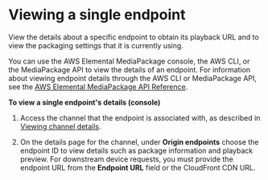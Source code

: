 # Viewing a single endpoint<a name="endpoints-view-one"></a>

View the details about a specific endpoint to obtain its playback URL and to view the packaging settings that it is currently using\.

You can use the AWS Elemental MediaPackage console, the AWS CLI, or the MediaPackage API to view the details of an endpoint\. For information about viewing endpoint details through the AWS CLI or MediaPackage API, see the [AWS Elemental MediaPackage API Reference](https://docs.aws.amazon.com/mediapackage/latest/apireference/)\.

**To view a single endpoint's details \(console\)**

1. Access the channel that the endpoint is associated with, as described in [Viewing channel details](channels-view.md)\.

1. On the details page for the channel, under **Origin endpoints** choose the endpoint ID to view details such as package information and playback preview\. For downstream device requests, you must provide the endpoint URL from the **Endpoint URL** field or the CloudFront CDN URL\.